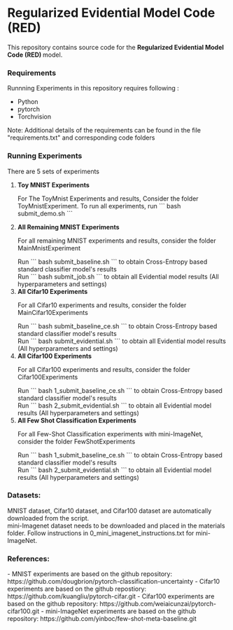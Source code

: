 <H1> Regularized Evidential Model Code (RED) </H1>

<p> This repository contains source code for the <b>Regularized Evidential Model Code (RED) </b> model. 

<H3> Requirements </H3>
<p>Runnning Experiments in this repository requires following : </p>
<ul>
<li>Python
<li>pytorch
<li>Torchvision
</ul>
<p> Note: Additional details of the requirements can be found in the file "requirements.txt" and corresponding code folders</p>

<H3> Running Experiments</H3>
<p>There are 5 sets of experiments</p>
<ol>
<li> <b>Toy MNIST Experiments</b>
<p> For The ToyMnist Experiments and results, Consider the folder ToyMnistExperiment. To run all experiments, run ``` bash submit_demo.sh ``` </p>
</li>
<li> <b>All Remaining MNIST Experiments</b>
<p> For all remaining MNIST experiments and results, consider the folder MainMnistExperiment </p>
Run ``` bash submit_baseline.sh ``` to obtain Cross-Entropy based standard classifier model's results<br>
Run ``` bash submit_job.sh ``` to obtain all Evidential model results (All hyperparameters and settings) <br>

<li> <b>All Cifar10 Experiments</b>
<p> For all Cifar10 experiments and results, consider the folder MainCifar10Experiments </p>
Run ``` bash submit_baseline_ce.sh ``` to obtain Cross-Entropy based standard classifier model's results <br>
Run ``` bash submit_evidential.sh ``` to obtain all Evidential model results (All hyperparameters and settings) <br>

<li> <b>All Cifar100 Experiments</b>
<p> For all Cifar100 experiments and results, consider the folder Cifar100Experiments </p> 
Run ``` bash 1_submit_baseline_ce.sh ``` to obtain Cross-Entropy based standard classifier model's results<br>
Run ``` bash 2_submit_evidential.sh ``` to obtain all Evidential model results (All hyperparameters and settings)<br>

<li> <b>All Few Shot Classification Experiments</b>
<p> For all Few-Shot Classification experiments with mini-ImageNet, consider the folder FewShotExperiments</p>
Run ``` bash 1_submit_baseline_ce.sh ``` to obtain Cross-Entropy based standard classifier model's results<br>
Run ``` bash 2_submit_evidential.sh ``` to obtain all Evidential model results (All hyperparameters and settings)<br>

</ol>
<H3> Datasets:</H3>

MNIST dataset, Cifar10 dataset, and Cifar100 dataset are automatically downloaded from the script. <br>
mini-Imagenet dataset needs to be downloaded and placed in the materials folder. Follow instructions in 0_mini_imagenet_instructions.txt for mini-ImageNet.

<H3>References:</H3>
- MNIST experiments are based on the github repository: https://github.com/dougbrion/pytorch-classification-uncertainty
- Cifar10 experiments are based on the github repostiory: https://github.com/kuangliu/pytorch-cifar.git
- Cifar100 experiments are based on the github repository: https://github.com/weiaicunzai/pytorch-cifar100.git
- mini-ImageNet experiments are based on the github repository: https://github.com/yinboc/few-shot-meta-baseline.git


